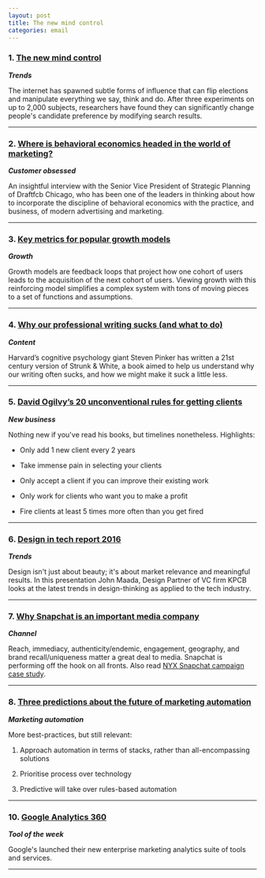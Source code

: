 ```yaml
---
layout: post
title: The new mind control
categories: email
---
```


### 1. [The new mind control][mindcontrol]
_<strong>Trends</strong>_

The internet has spawned subtle forms of influence that can flip elections and manipulate everything we say, think and do. After three experiments on up to 2,000 subjects, researchers have found they can significantly change people's candidate preference by modifying search results.

[mindcontrol]:https://aeon.co/essays/how-the-internet-flips-elections-and-alters-our-thoughts

***

### 2. [Where is behavioral economics headed in the world of marketing?][behecon]
_<strong>Customer obsessed</strong>_

An insightful interview with the Senior Vice President of Strategic Planning of Draftfcb Chicago, who has been one of the leaders in thinking about how to incorporate the discipline of behavioral economics with the practice, and business, of modern advertising and marketing.

[behecon]:http://nudges.org/2011/10/09/where-is-behavioral-economics-headed-in-the-marketing-worlding/

***

### 3. [Key metrics for popular growth models][metricgrowth]
_<strong>Growth</strong>_

Growth models are feedback loops that project how one cohort of users leads to the acquisition of the next cohort of users. Viewing growth with this reinforcing model simplifies a complex system with tons of moving pieces to a set of functions and assumptions.

[metricgrowth]:https://segment.com/academy/collecting-data/key-metrics-for-growth-models

***

### 4. [Why our professional writing sucks (and what to do)][prof]
_<strong>Content</strong>_

Harvard’s cognitive psychology giant Steven Pinker has written a 21st century version of Strunk & White, a book aimed to help us understand why our writing often sucks, and how we might make it suck a little less.

[prof]:https://www.farnamstreetblog.com/2016/03/stephen-pinker-tells-us-why-our-professional-writing-sucks-and-what-to-do/

***

### 5. [David Ogilvy’s 20 unconventional rules for getting clients][davogil]
_<strong>New business</strong>_

Nothing new if you've read his books, but timelines nonetheless. Highlights:

* Only add 1 new client every 2 years

* Take immense pain in selecting your clients

* Only accept a client if you can improve their existing work

* Only work for clients who want you to make a profit

* Fire clients at least 5 times more often than you get fired

[davogil]:https://medium.com/@letsworkshop/david-ogilvy-s-20-unconventional-rules-for-getting-clients-319f9abed7d5#.yp4o6919j

***

### 6. [Design in tech report 2016][designintech]
_<strong>Trends</strong>_

Design isn't just about beauty; it's about market relevance and meaningful results. In this presentation John Maada, Design Partner of VC firm KPCB looks at the latest trends in design-thinking as applied to the tech industry.

[designintech]:http://www.slideshare.net/kleinerperkins/design-in-tech-report-2016

***

### 7. [Why Snapchat is an important media company][snapchatmedia]
_<strong>Channel</strong>_

Reach, immediacy, authenticity/endemic, engagement, geography, and brand recall/uniqueness matter a great deal to media. Snapchat is performing off the hook on all fronts. Also read [NYX Snapchat campaign case study][nyx].

[snapchatmedia]:http://www.inc.com/mark-suster/why-snapchat-is-an-important-media-company.html

[nyx]:https://www.l2inc.com/how-to-make-the-most-of-temporary-snaps-nyx-case-study/2016/blog

***

### 8. [Three predictions about the future of marketing automation][mapractices]
_<strong>Marketing automation</strong>_

More best-practices, but still relevant:

1. Approach automation in terms of stacks, rather than all-encompassing solutions

2. Prioritise process over technology

3. Predictive will take over rules-based automation

[mapractices]:http://www.cmo.com/articles/2016/2/25/three-predictions-about-the-future-of-marketing-automation.html

***

### 10. [Google Analytics 360][ga360]
_<strong>Tool of the week</strong>_

Google's launched their new enterprise marketing analytics suite of tools and services.

[ga360]:http://www.google.com/analytics/360-suite/#?modal_active=none

***
